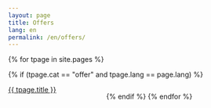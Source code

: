 ```yaml
---
layout: page
title: Offers
lang: en
permalink: /en/offers/
---
```


<div style="display: flex; flex-wrap: wrap">
{% for tpage in site.pages %}

{% if (tpage.cat == "offer" and tpage.lang == page.lang) %}

<div style="width: 200px"> <a href="{{ site.baseurl }}{{ tpage.url }}">{{ tpage.title }}</a></div>

{% endif %}
{% endfor %}

</div>

